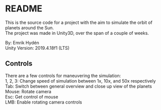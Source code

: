 # README
This is the source code for a project with the aim to simulate the orbit of planets around the Sun.  
The project was made in Unity3D, over the span of a couple of weeks.  

By: Emrik Hydén   
Unity Version: 2019.4.18f1 (LTS)   

## Controls
There are a few controls for maneuvering the simulation:  
1, 2, 3: Change speed of simulation between 1x, 10x, and 50x respectively   
Tab: Switch between general overview and close up view of the planets  
Mouse: Rotate camera  
Esc: Get control of mouse   
LMB: Enable rotating camera controls
